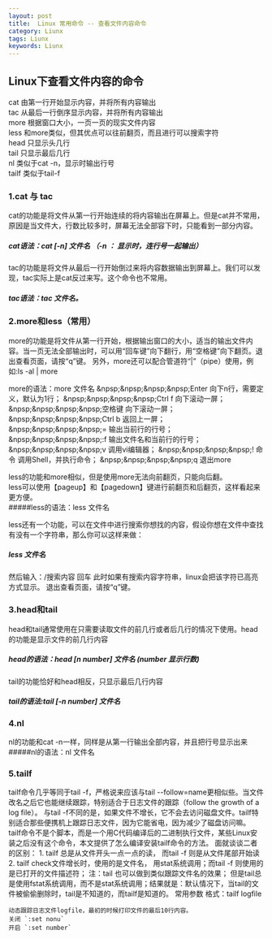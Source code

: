 ```yaml
---
layout: post
title:  Linux 常用命令 -- 查看文件内容命令
category: Liunx
tags: Liunx
keywords: Liunx
---
```


## Linux下查看文件内容的命令

cat     由第一行开始显示内容，并将所有内容输出  
tac     从最后一行倒序显示内容，并将所有内容输出  
more    根据窗口大小，一页一页的现实文件内容  
less    和more类似，但其优点可以往前翻页，而且进行可以搜索字符  
head    只显示头几行  
tail    只显示最后几行  
nl      类似于cat -n，显示时输出行号  
tailf  类似于tail-f  

### 1.cat 与 tac

cat的功能是将文件从第一行开始连续的将内容输出在屏幕上。但是cat并不常用，原因是当文件大，行数比较多时，屏幕无法全部容下时，只能看到一部分内容。
##### cat语法：cat [-n]  文件名 （-n ： 显示时，连行号一起输出）

tac的功能是将文件从最后一行开始倒过来将内容数据输出到屏幕上。我们可以发现，tac实际上是cat反过来写。这个命令也不常用。  
##### tac语法：tac 文件名。


### 2.more和less（常用）

more的功能是将文件从第一行开始，根据输出窗口的大小，适当的输出文件内容。当一页无法全部输出时，可以用“回车键”向下翻行，用“空格键”向下翻页。退出查看页面，请按“q”键。
另外，more还可以配合管道符“|”（pipe）使用，例如:ls -al | more

more的语法：more 文件名
&npsp;&npsp;&npsp;&npsp;Enter 向下n行，需要定义，默认为1行；
&npsp;&npsp;&npsp;&npsp;Ctrl f 向下滚动一屏；
&npsp;&npsp;&npsp;&npsp;空格键 向下滚动一屏；
&npsp;&npsp;&npsp;&npsp;Ctrl b 返回上一屏；
&npsp;&npsp;&npsp;&npsp;= 输出当前行的行号；
&npsp;&npsp;&npsp;&npsp;:f 输出文件名和当前行的行号；
&npsp;&npsp;&npsp;&npsp;v 调用vi编辑器；
&npsp;&npsp;&npsp;&npsp;! 命令 调用Shell，并执行命令；
&npsp;&npsp;&npsp;&npsp;q 退出more

less的功能和more相似，但是使用more无法向前翻页，只能向后翻。  
less可以使用【pageup】和【pagedown】键进行前翻页和后翻页，这样看起来更方便。  
#####less的语法：less 文件名

less还有一个功能，可以在文件中进行搜索你想找的内容，假设你想在文件中查找有没有一个字符串，那么你可以这样来做：
##### less 文件名
然后输入：/搜索内容
回车
此时如果有搜索内容字符串，linux会把该字符已高亮方式显示。
退出查看页面，请按“q”键。

### 3.head和tail

head和tail通常使用在只需要读取文件的前几行或者后几行的情况下使用。head的功能是显示文件的前几行内容
##### head的语法：head [n number] 文件名 (number 显示行数)
tail的功能恰好和head相反，只显示最后几行内容
##### tail的语法:tail [-n number] 文件名

### 4.nl

nl的功能和cat -n一样，同样是从第一行输出全部内容，并且把行号显示出来
#####nl的语法：nl 文件名

### 5.tailf

tailf命令几乎等同于tail -f，严格说来应该与tail --follow=name更相似些。当文件改名之后它也能继续跟踪，特别适合于日志文件的跟踪（follow the growth of a log file）。
与tail -f不同的是，如果文件不增长，它不会去访问磁盘文件。tailf特别适合那些便携机上跟踪日志文件，因为它能省电，因为减少了磁盘访问嘛。
tailf命令不是个脚本，而是一个用C代码编译后的二进制执行文件，某些Linux安装之后没有这个命令，本文提供了怎么编译安装tailf命令的方法。
面就谈谈二者的区别：
    1. tailf 总是从文件开头一点一点的读， 而tail -f 则是从文件尾部开始读
    2. tailf check文件增长时，使用的是文件名， 用stat系统调用；而tail -f 则使用的是已打开的文件描述符； 注：tail 也可以做到类似跟踪文件名的效果； 但是tail总是使用fstat系统调用，而不是stat系统调用；结果就是：默认情况下，当tail的文件被偷偷删除时，tail是不知道的，而tailf是知道的。
    常用参数
        格式：tailf logfile

    动态跟踪日志文件logfile，最初的时候打印文件的最后10行内容。
    关闭 `:set nonu`
    开启 `:set number`
